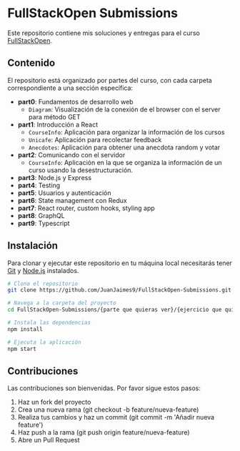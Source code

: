 # FullStackOpen Submissions

Este repositorio contiene mis soluciones y entregas para el curso [FullStackOpen](https://fullstackopen.com/).

## Contenido

El repositorio está organizado por partes del curso, con cada carpeta correspondiente a una sección específica:

- **part0**: Fundamentos de desarrollo web
  - `Diagram`: Visualización de la conexión de el browser con el server para método GET
- **part1**: Introducción a React
  - `CourseInfo`: Aplicación para organizar la información de los cursos
  - `Unicafe`: Aplicación para recolectar feedback
  - `Anecdotes`: Aplicación para obtener una anecdota random y votar
- **part2**: Comunicando con el servidor
  - `CourseInfo`: Aplicación en la que se organiza la información de un curso usando la desestructuración.
- **part3**: Node.js y Express
- **part4**: Testing
- **part5**: Usuarios y autenticación
- **part6**: State management con Redux
- **part7**: React router, custom hooks, styling app
- **part8**: GraphQL
- **part9**: Typescript

## Instalación

Para clonar y ejecutar este repositorio en tu máquina local necesitarás tener [Git](https://git-scm.com/) y [Node.js](https://nodejs.org/) instalados.

```bash
# Clona el repositorio
git clone https://github.com/JuanJaimes9/FullStackOpen-Submissions.git

# Navega a la carpeta del proyecto
cd FullStackOpen-Submissions/{parte que quieras ver}/{ejercicio que quieras ver}

# Instala las dependencias
npm install

# Ejecuta la aplicación
npm start

```

## Contribuciones

Las contribuciones son bienvenidas. Por favor sigue estos pasos:

1. Haz un fork del proyecto
2. Crea una nueva rama (git checkout -b feature/nueva-feature)
3. Realiza tus cambios y haz un commit (git commit -m 'Añadir nueva feature')
4. Haz push a la rama (git push origin feature/nueva-feature)
5. Abre un Pull Request
